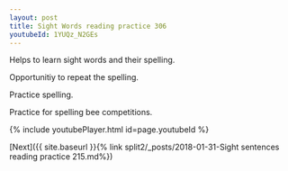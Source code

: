 ```yaml
---
layout: post
title: Sight Words reading practice 306
youtubeId: 1YUQz_N2GEs
---
```

 
 
Helps to learn sight words and their spelling.

Opportunitiy to repeat the spelling. 

Practice spelling. 
 
Practice for spelling bee competitions. 
 
{% include youtubePlayer.html id=page.youtubeId %}
 
 

[Next]({{ site.baseurl }}{% link  split2/_posts/2018-01-31-Sight sentences reading practice 215.md%})
 
